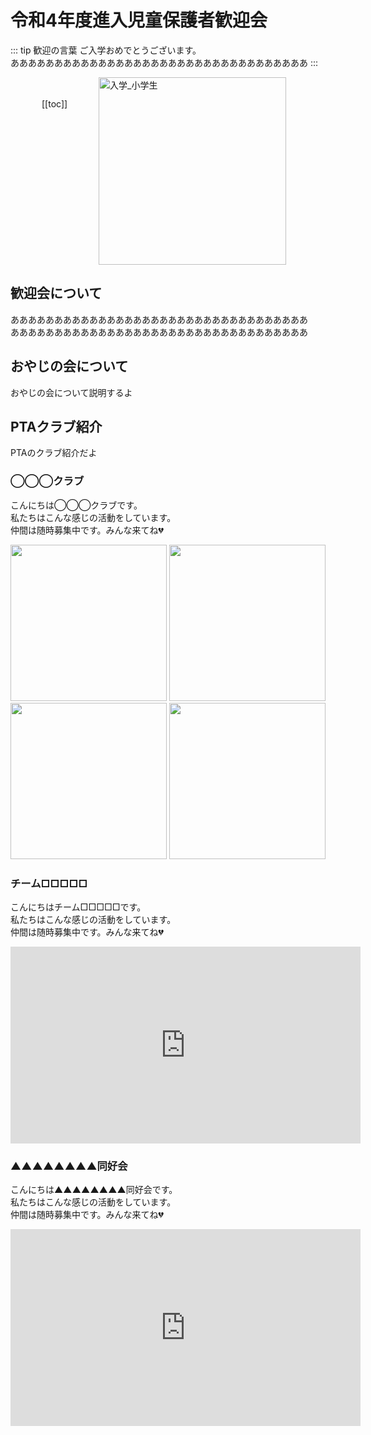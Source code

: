 # 令和4年度進入児童保護者歓迎会

::: tip 歓迎の言葉
ご入学おめでとうございます。<br>
ああああああああああああああああああああああああああああああああああ
:::

<img src="/img/event/nyugaku_syougakusei.png" alt="入学_小学生" width="300">

<div style="float:left; margin:20px 50px">

[[toc]]

</div>

<br style="clear:both">

## 歓迎会について
ああああああああああああああああああああああああああああああああああ<br>
ああああああああああああああああああああああああああああああああああ<br>

## おやじの会について
おやじの会について説明するよ

## PTAクラブ紹介
PTAのクラブ紹介だよ

### ◯◯◯クラブ
こんにちは◯◯◯クラブです。<br>
私たちはこんな感じの活動をしています。<br>
仲間は随時募集中です。みんな来てね💔<br>
<div>
<img src="/img/event/sample_oyaji1.jpg" width="250">
<img src="/img/event/sample_oyaji1.jpg" width="250">
<img src="/img/event/sample_oyaji1.jpg" width="250">
<img src="/img/event/sample_oyaji1.jpg" width="250">
</div>


### チーム□□□□□
こんにちはチーム□□□□□です。<br>
私たちはこんな感じの活動をしています。<br>
仲間は随時募集中です。みんな来てね💔<br>
<iframe width="560" height="315" src="https://www.youtube.com/embed/mhOqhXTDjKY" title="YouTube video player" frameborder="0" allow="accelerometer; autoplay; clipboard-write; encrypted-media; gyroscope; picture-in-picture" allowfullscreen></iframe>

### ▲▲▲▲▲▲▲▲同好会
こんにちは▲▲▲▲▲▲▲▲同好会です。<br>
私たちはこんな感じの活動をしています。<br>
仲間は随時募集中です。みんな来てね💔<br>
<iframe width="560" height="315" src="https://www.youtube.com/embed/wr7UKB_c3jY" title="YouTube video player" frameborder="0" allow="accelerometer; autoplay; clipboard-write; encrypted-media; gyroscope; picture-in-picture" allowfullscreen></iframe>
